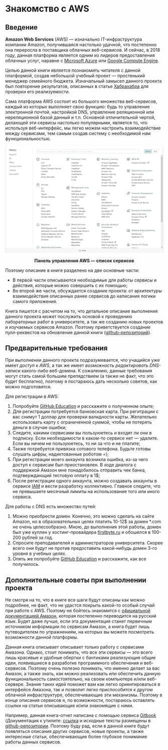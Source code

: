 # Знакомство с AWS

## Введение

**Amazon Web Services** (AWS) — изначально IT-инфраструктура компании Amazon,
получившаяся настолько удачной, что постепенно она переросла в поставщика
облачных веб-сервисов. И сейчас, в 2018 году, данная платформа является одним
из лидеров предоставления облачных услуг, наравне с
[Microsoft Azure](https://azure.microsoft.com) или
[Google Compute Engine](https://cloud.google.com/compute/).

Целью данной книги является познакомить читателя с данной платформой,
создав небольшой учебный проект — простенький менеджер семейного бюджета.
Изначальный замысел данного проекта был повторение результатов, описанных в
статье [Хабрахабра](https://habrahabr.ru/post/334146/) для проверки
его реализуемости.

Сама платформа AWS состоит из большого множества веб-сервисов, каждый
из которых выполняет свою функцию: будь то управление электронной почтой,
настройкой DNS, управление реляционной или нереляционной базой данный и т.п.
Основной отличительной чертой, делающей эти сервисы настолько популярными,
является то, что используя веб-интерфейс, мы легко можем настроить взаимодействие
между сервисами, тем самым создав систему с необходимой нам функциональностью.

![Множество сервисов AWS](img/services.png)
<center><b>Панель управления AWS — список сервисов</b></center>

Поэтому описание в книге разделено на две основные части:

* В первой части описываются необходимые для работы сервисы и действия,
которые можно совершить с их помощью;
* Во второй же части, обсуждается создание проекта: от
архитектуры взаимодействия описанных ранее сервисов до написания логики
самого приложения.

Книга пишется с расчетом на то, что детальное описание выполнения данного проекта
может послужить основой к проведению лабораторных работ в университете, а так
же созданию новых проектов и изучаемых сервисов Amazon. Поэтому
приветствуется создание пулл-реквестов на обновление данной книги
([github-репозиторий](https://github.com/Suhoy95/aws-bootstrap-pdf)).

## Предварительные требования

При выполнении данного проекта подразумевается, что учащийся уже
имеет *доступ к AWS*, а так же имеет *возможность редактировать DNS-записи*
какого-либо веб-домена. К сожалению, данные требования могут стать самой
большим препядствием (а также не факт, что это будет бесплатно),
поэтому я постараюсь дать несколько советов, как можно подготовится.

Для регистрации в AWS:
1. Попробуйте [GitHub Education](https://tproger.ru/articles/free-from-github/) и
расскажите о полученном опыте;
2. Для регистрации потребуется банковская карта. При регитрации с вас снимут 1 доллар
для проверки валидности карты. Желательно использовать карту с ограниченной суммой,
чтобы не потерять деньги в случае ошибки;
3. Следите, какими сервисами вы пользуюетесь и входят ли они в подписку. Если
необходимости в каком-то сервисе нет — удалите. Если вы ничем не пользуюетесь, то
ни за что и не платите;
4. Также потребуется привязка сотового телефона. Будьте готовы слушать цифры,
надиктованные роботом =);
5. При регистрации моего аккаунта возникла ошибка, из-за чего доступ к сервисам был
приостановлен. В ходе диалога с поддержкой Амазон мне понадобилось отправить
чек банка, подтверждающий тестовую оплату в 1$;
6. После регистрации одного аккаунта, можно создавать аккаунты в сервисе [IAM](services/iam.md)
и вести разработку коллективно. Главное следите, что не превышаете месячный лимиты на использование того или иного сервиса.

Для работы с DNS есть множество путей:
1. Можно приобрести домен. Конечно, это можно сделать на сайте Amazon, но в
образовательных целях платить 10-12$ за домен *.com не очень целесообразно.
Мною, до выполнения этой работы, домен был уже куплен у хостинг-провайдера
[firstbyte.ru](https://firstbyte.ru/) и обошелся в 100-200 рублей за год.
2. Спросите преподавателей и администраторов университета. Скорее всего они
будут не против предоставить какой-нибудь домен 3-го уровня в учебных целях.
3. Опять же попробуйте [GitHub Education](https://tproger.ru/articles/free-from-github/)
и расскажите, как все получилось.

## Дополнительные советы при выполнении проекта

Не смотря на то, что в книге все шаги будут описаны как можно подробнее, не
факт, что не удастся покрыть какой-то особый случай при работе с AWS.
Поэтому не бойтесь знакомится с
[официальной документацией Амазон](https://aws.amazon.com/ru/documentation/),
которая постепенно переводится на русский язык. Будет даже лучше, если эта
документация станет первичным источником информации по сервисам Амазон,
а книга будет лишь путеводителем по упражнениям, на которых вы можете
посмотреть возможности данной платформы.

Данная книга описывает описывает только работу с сервисами Амазона. Однако,
стоит понимать, что все эти сервисы — это всего лишь красивые и удобные обертки
с бантиками реализующие общие идеи, появившиеся в разработке программного
обеспечения и веб-сервисов. Поэтому очень полезно понимать, что именно
делает за вас Амазон, а также знать, как можно реализовать или обеспечить
данную функциональность самостоятельно, на своем компьютере и/или веб-сервере.
Знание таких идей поможет вам как легко ориентироваться в интерфейсе Амазона,
так и позволит легко приспособится к другом облачной инфраструктуре,
обеспечивающие эти механизмы. Поэтому в конце описания сервисов я, по возможности,
постараюсь оставлять ссылки на статьи описывающие и/или знакомящие с ними.

Например, данная книга-отчет написана с помощью сервиса [Gitbook](http://gitbook.com/)
(Документация к утилите: [ссылка](https://toolchain.gitbook.com) и исходные
тексты размещены в [github-репозитории](https://github.com/Suhoy95/aws-bootstrap-pdf).
Поэтому буду рад, если в данной книге будут появляться описания других сервисов,
новые проекты, а также интересные статьи, обеспечивающие более глубокое понимание
работы данных сервисов.



